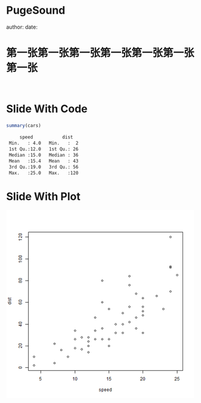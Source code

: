 PugeSound
========================================================
author: 
date: 

第一张第一张第一张第一张第一张第一张第一张
========================================================



<link rel="stylesheet" href="http://vis.supstat.com//assets/themes/dinky/css/scianimator.css">
<script src="https://ajax.googleapis.com/ajax/libs/jquery/1.7.1/jquery.min.js"></script>
<script src="http://vis.supstat.com/assets/themes/dinky/js/jquery.scianimator.min.js"></script>

<div class="scianimator">
<div id="test" style="display: inline-block;">
</div>
</div>
<script type="text/javascript">
  (function($) {
    $(document).ready(function() {
      var imgs = Array(50);
      for (i=0; ; i++) {
        if (i == imgs.length) break;
        imgs[i] = "PugeSound-figure/test" + (i + 1) + ".png";
      }
      $("#test").scianimator({
          "images": imgs,
          "delay": 100,
          "controls": ["first", "previous", "play", "next", "last", "loop", "speed"],
      });
      $("#test").scianimator("play");
    });
  })(jQuery);
</script>

Slide With Code
========================================================


```r
summary(cars)
```

```
     speed           dist    
 Min.   : 4.0   Min.   :  2  
 1st Qu.:12.0   1st Qu.: 26  
 Median :15.0   Median : 36  
 Mean   :15.4   Mean   : 43  
 3rd Qu.:19.0   3rd Qu.: 56  
 Max.   :25.0   Max.   :120  
```


Slide With Plot
========================================================

![plot of chunk unnamed-chunk-2](PugeSound-figure/unnamed-chunk-2.png) 

